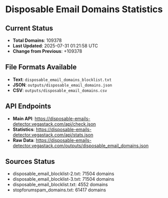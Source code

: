 # Disposable Email Domains Statistics

## Current Status
- **Total Domains**: 109378
- **Last Updated**: 2025-07-31 01:21:58 UTC
- **Change from Previous**: +109378

## File Formats Available
- **Text**: `disposable_email_domains_blocklist.txt`
- **JSON**: `outputs/disposable_email_domains.json`
- **CSV**: `outputs/disposable_email_domains.csv`

## API Endpoints
- **Main API**: https://disposable-emails-detector.vegastack.com/api/check.json
- **Statistics**: https://disposable-emails-detector.vegastack.com/api/stats.json
- **Raw Data**: https://disposable-emails-detector.vegastack.com/outputs/disposable_email_domains.json

## Sources Status
- disposable_email_blocklist-2.txt: 71504 domains
- disposable_email_blocklist-3.txt: 71504 domains
- disposable_email_blocklist.txt: 4552 domains
- stopforumspam_domains.txt: 61417 domains

